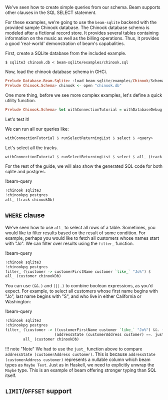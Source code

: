 We've seen how to create simple queries from our schema. Beam supports other
clauses in the SQL SELECT statement.

For these examples, we're going to use the `beam-sqlite` backend with the
provided sample Chinook database. The Chinook database schema is modeled after a
fictional record store. It provides several tables containing information on the
music as well as the billing operations. Thus, it provides a good 'real-world'
demonstration of beam's capabalities.

First, create a SQLite database from the included example.

```console
$ sqlite3 chinook.db < beam-sqlite/examples/chinook.sql
```

Now, load the chinook database schema in GHCi.

```haskell
Prelude Database.Beam.Sqlite> :load beam-sqlite/examples/Chinook/Schema.hs
Prelude Chinook.Schema> chinook <- open "chinook.db"
```

One more thing, before we see more complex examples, let's define a quick
utility function.

```haskell
Prelude Chinook.Schema> let withConnectionTutorial = withDatabaseDebug putStrLn chinook
```

Let's test it!

We can run all our queries like:

```haskell
withConnectionTutorial $ runSelectReturningList $ select $ <query>
```

Let's select all the tracks.

```haskell
withConnectionTutorial $ runSelectReturningList $ select $ all_ (track chinookDb)
```

For the rest of the guide, we will also show the generated SQL code for both
sqlite and postgres.

!beam-query
```haskell
!chinook sqlite3
!chinookpg postgres
all_ (track chinookDb)
```

## `WHERE` clause

We've seen how to use `all_` to select all rows of a table. Sometimes, you would
like to filter results based on the result of some condition. For example,
perhaps you would like to fetch all customers whose names start with "Jo". We
can filter over results using the `filter_` function.

!beam-query
```haskell
!chinook sqlite3
!chinookpg postgres
filter_ (\customer -> customerFirstName customer `like_` "Jo%") $
all_ (customer chinookDb)
```

You can use `(&&.)` and `(||.)` to combine boolean expressions, as you'd expect.
For example, to select all customers whose first name begins with "Jo", last
name begins with "S", and who live in either California or Washington:

!beam-query
```haskell
!chinook sqlite3
!chinookpg postgres
filter_ (\customer -> ((customerFirstName customer `like_` "Jo%") &&. (customerLastName customer `like_` "S%")) &&.
                      (addressState (customerAddress customer) ==. just_ "CA" ||. addressState (customerAddress customer) ==. just_ "WA")) $
        all_ (customer chinookDb)
```

!!! note "Note" 
    We had to use the `just_` function above to compare
    `addressState (customerAddress customer)`. This is because `addressState
    (customerAddress customer)` represents a nullable column which beam types as
    `Maybe Text`. Just as in Haskell, we need to explicitly unwrap the `Maybe`
    type. This is an example of beam offering stronger typing than SQL itself.

## `LIMIT`/`OFFSET` support

